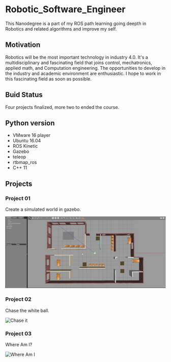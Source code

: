 # Robotic_Software_Engineer

This Nanodegree is a part of my ROS path learning going deepth in Robotics and related algorithms and improve my self.

## Motivation

Robotics will be the most important technology in industry 4.0. It's a multidisciplinary and fascinating field that joins control, mechatronics, applied math, and Computation engineering. The opportunities to develop in the industry and academic environment are enthusiastic. I hope to work in this fascinating field as soon as possible.


## Buid Status

Four projects finalized, more two to ended the course.

## Python version

- VMware 16 player 
- Ubuntu 16.04
- ROS Kinetic
- Gazebo
- teleop
- rtbmap_ros
- C++ 11

## Projects

### Project 01

Create a simulated world in gazebo.

![My Office](https://github.com/ricardpaschoeto/Robotic_Software_Engineer/blob/main/Project_01/myOffice.png)

### Project 02

Chase the white ball.

![Chase it](https://github.com/ricardpaschoeto/Robotic_Software_Engineer/blob/main/Project_02/Project_02.gif)

### Project 03

Where Am I?

![Where Am I]()
